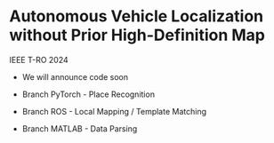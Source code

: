# Autonomous Vehicle Localization without Prior High-Definition Map
IEEE T-RO 2024

- We will announce code soon

- Branch PyTorch - Place Recognition
- Branch ROS - Local Mapping / Template Matching
- Branch MATLAB - Data Parsing
